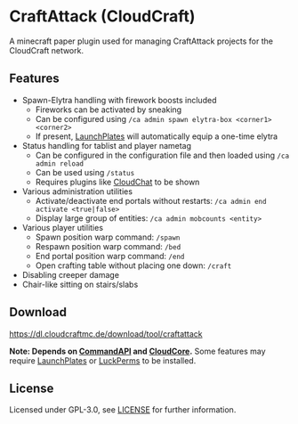 # CraftAttack (CloudCraft)

A minecraft paper plugin used for managing CraftAttack projects for the CloudCraft network.

## Features

- Spawn-Elytra handling with firework boosts included
  - Fireworks can be activated by sneaking
  - Can be configured using `/ca admin spawn elytra-box <corner1> <corner2>`
  - If present, [LaunchPlates](https://github.com/CloudCraftProjects/LaunchPlates/) will automatically equip a one-time elytra
- Status handling for tablist and player nametag
  - Can be configured in the configuration file and then loaded using `/ca admin reload`
  - Can be used using `/status`
  - Requires plugins like [CloudChat](https://github.com/CloudCraftProjects/CloudChat) to be shown
- Various administration utilities
  - Activate/deactivate end portals without restarts: `/ca admin end activate <true|false>`
  - Display large group of entities: `/ca admin mobcounts <entity>`
- Various player utilities
  - Spawn position warp command: `/spawn`
  - Respawn position warp command: `/bed`
  - End portal position warp command: `/end`
  - Open crafting table without placing one down: `/craft`
- Disabling creeper damage
- Chair-like sitting on stairs/slabs

## Download

https://dl.cloudcraftmc.de/download/tool/craftattack

**Note: Depends on [CommandAPI](https://commandapi.jorel.dev/) and [CloudCore](https://github.com/CloudCraftProjects/CloudCore/).**
Some features may require [LaunchPlates](https://github.com/CloudCraftProjects/LaunchPlates/) or [LuckPerms](https://luckperms.net/) to be installed.

## License

Licensed under GPL-3.0, see [LICENSE](./LICENSE) for further information.
